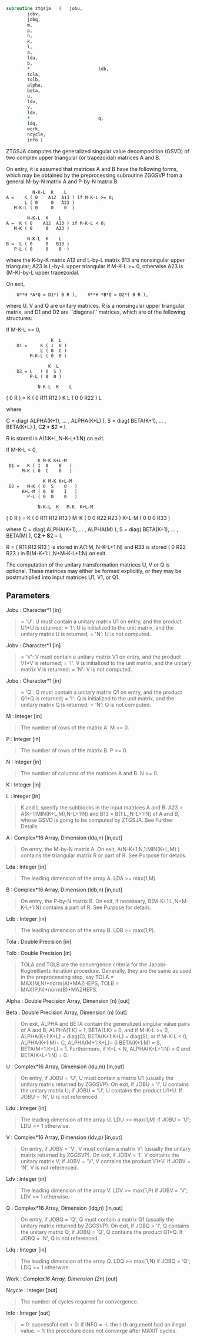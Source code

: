 ```fortran
subroutine ztgsja	(	jobu,
		jobv,
		jobq,
		m,
		p,
		n,
		k,
		l,
		a,
		lda,
		b,
		*                          ldb,
		tola,
		tolb,
		alpha,
		beta,
		u,
		ldu,
		v,
		ldv,
		*                          q,
		ldq,
		work,
		ncycle,
		info )
```

 ZTGSJA computes the generalized singular value decomposition (GSVD)
 of two complex upper triangular (or trapezoidal) matrices A and B.

 On entry, it is assumed that matrices A and B have the following
 forms, which may be obtained by the preprocessing subroutine ZGGSVP
 from a general M-by-N matrix A and P-by-N matrix B:

              N-K-L  K    L
    A =    K ( 0    A12  A13 ) if M-K-L >= 0;
           L ( 0     0   A23 )
       M-K-L ( 0     0    0  )

            N-K-L  K    L
    A =  K ( 0    A12  A13 ) if M-K-L < 0;
       M-K ( 0     0   A23 )

            N-K-L  K    L
    B =  L ( 0     0   B13 )
       P-L ( 0     0    0  )

 where the K-by-K matrix A12 and L-by-L matrix B13 are nonsingular
 upper triangular; A23 is L-by-L upper triangular if M-K-L >= 0,
 otherwise A23 is (M-K)-by-L upper trapezoidal.

 On exit,

        U**H *A*Q = D1*( 0 R ),    V**H *B*Q = D2*( 0 R ),

 where U, V and Q are unitary matrices.
 R is a nonsingular upper triangular matrix, and D1
 and D2 are ``diagonal'' matrices, which are of the following
 structures:

 If M-K-L >= 0,

                     K  L
        D1 =     K ( I  0 )
                 L ( 0  C )
             M-K-L ( 0  0 )

                    K  L
        D2 = L   ( 0  S )
             P-L ( 0  0 )

                N-K-L  K    L
   ( 0 R ) = K (  0   R11  R12 ) K
             L (  0    0   R22 ) L

 where

   C = diag( ALPHA(K+1), ... , ALPHA(K+L) ),
   S = diag( BETA(K+1),  ... , BETA(K+L) ),
   C**2 + S**2 = I.

   R is stored in A(1:K+L,N-K-L+1:N) on exit.

 If M-K-L < 0,

                K M-K K+L-M
     D1 =   K ( I  0    0   )
          M-K ( 0  C    0   )

                  K M-K K+L-M
     D2 =   M-K ( 0  S    0   )
          K+L-M ( 0  0    I   )
            P-L ( 0  0    0   )

                N-K-L  K   M-K  K+L-M
 ( 0 R ) =    K ( 0    R11  R12  R13  )
           M-K ( 0     0   R22  R23  )
         K+L-M ( 0     0    0   R33  )

 where
 C = diag( ALPHA(K+1), ... , ALPHA(M) ),
 S = diag( BETA(K+1),  ... , BETA(M) ),
 C**2 + S**2 = I.

 R = ( R11 R12 R13 ) is stored in A(1:M, N-K-L+1:N) and R33 is stored
     (  0  R22 R23 )
 in B(M-K+1:L,N+M-K-L+1:N) on exit.

 The computation of the unitary transformation matrices U, V or Q
 is optional.  These matrices may either be formed explicitly, or they
 may be postmultiplied into input matrices U1, V1, or Q1.

## Parameters
Jobu : Character*1 [in]
> = 'U':  U must contain a unitary matrix U1 on entry, and
> the product U1*U is returned;
> = 'I':  U is initialized to the unit matrix, and the
> unitary matrix U is returned;
> = 'N':  U is not computed.

Jobv : Character*1 [in]
> = 'V':  V must contain a unitary matrix V1 on entry, and
> the product V1*V is returned;
> = 'I':  V is initialized to the unit matrix, and the
> unitary matrix V is returned;
> = 'N':  V is not computed.

Jobq : Character*1 [in]
> = 'Q':  Q must contain a unitary matrix Q1 on entry, and
> the product Q1*Q is returned;
> = 'I':  Q is initialized to the unit matrix, and the
> unitary matrix Q is returned;
> = 'N':  Q is not computed.

M : Integer [in]
> The number of rows of the matrix A.  M >= 0.

P : Integer [in]
> The number of rows of the matrix B.  P >= 0.

N : Integer [in]
> The number of columns of the matrices A and B.  N >= 0.

K : Integer [in]

L : Integer [in]
> K and L specify the subblocks in the input matrices A and B:
> A23 = A(K+1:MIN(K+L,M),N-L+1:N) and B13 = B(1:L,,N-L+1:N)
> of A and B, whose GSVD is going to be computed by ZTGSJA.
> See Further Details.

A : Complex*16 Array, Dimension (lda,n) [in,out]
> On entry, the M-by-N matrix A.
> On exit, A(N-K+1:N,1:MIN(K+L,M) ) contains the triangular
> matrix R or part of R.  See Purpose for details.

Lda : Integer [in]
> The leading dimension of the array A. LDA >= max(1,M).

B : Complex*16 Array, Dimension (ldb,n) [in,out]
> On entry, the P-by-N matrix B.
> On exit, if necessary, B(M-K+1:L,N+M-K-L+1:N) contains
> a part of R.  See Purpose for details.

Ldb : Integer [in]
> The leading dimension of the array B. LDB >= max(1,P).

Tola : Double Precision [in]

Tolb : Double Precision [in]
> TOLA and TOLB are the convergence criteria for the Jacobi-
> Kogbetliantz iteration procedure. Generally, they are the
> same as used in the preprocessing step, say
> TOLA = MAX(M,N)*norm(A)*MAZHEPS,
> TOLB = MAX(P,N)*norm(B)*MAZHEPS.

Alpha : Double Precision Array, Dimension (n) [out]

Beta : Double Precision Array, Dimension (n) [out]
> On exit, ALPHA and BETA contain the generalized singular
> value pairs of A and B;
> ALPHA(1:K) = 1,
> BETA(1:K)  = 0,
> and if M-K-L >= 0,
> ALPHA(K+1:K+L) = diag(C),
> BETA(K+1:K+L)  = diag(S),
> or if M-K-L < 0,
> ALPHA(K+1:M)= C, ALPHA(M+1:K+L)= 0
> BETA(K+1:M) = S, BETA(M+1:K+L) = 1.
> Furthermore, if K+L < N,
> ALPHA(K+L+1:N) = 0 and
> BETA(K+L+1:N)  = 0.

U : Complex*16 Array, Dimension (ldu,m) [in,out]
> On entry, if JOBU = 'U', U must contain a matrix U1 (usually
> the unitary matrix returned by ZGGSVP).
> On exit,
> if JOBU = 'I', U contains the unitary matrix U;
> if JOBU = 'U', U contains the product U1*U.
> If JOBU = 'N', U is not referenced.

Ldu : Integer [in]
> The leading dimension of the array U. LDU >= max(1,M) if
> JOBU = 'U'; LDU >= 1 otherwise.

V : Complex*16 Array, Dimension (ldv,p) [in,out]
> On entry, if JOBV = 'V', V must contain a matrix V1 (usually
> the unitary matrix returned by ZGGSVP).
> On exit,
> if JOBV = 'I', V contains the unitary matrix V;
> if JOBV = 'V', V contains the product V1*V.
> If JOBV = 'N', V is not referenced.

Ldv : Integer [in]
> The leading dimension of the array V. LDV >= max(1,P) if
> JOBV = 'V'; LDV >= 1 otherwise.

Q : Complex*16 Array, Dimension (ldq,n) [in,out]
> On entry, if JOBQ = 'Q', Q must contain a matrix Q1 (usually
> the unitary matrix returned by ZGGSVP).
> On exit,
> if JOBQ = 'I', Q contains the unitary matrix Q;
> if JOBQ = 'Q', Q contains the product Q1*Q.
> If JOBQ = 'N', Q is not referenced.

Ldq : Integer [in]
> The leading dimension of the array Q. LDQ >= max(1,N) if
> JOBQ = 'Q'; LDQ >= 1 otherwise.

Work : Complex*16 Array, Dimension (2*n) [out]

Ncycle : Integer [out]
> The number of cycles required for convergence.

Info : Integer [out]
> = 0:  successful exit
> < 0:  if INFO = -i, the i-th argument had an illegal value.
> = 1:  the procedure does not converge after MAXIT cycles.

